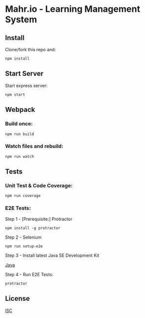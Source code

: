 # Mahr.io - Learning Management System

## Install

Clone/fork this repo and:

```
npm install
```

## Start Server

Start express server:

```
npm start
```

## Webpack

### Build once:

```
npm run build
```

### Watch files and rebuild:

```
npm run watch
```

## Tests

### Unit Test & Code Coverage:

```
npm run coverage
```

### E2E Tests:

Step 1 - [Prerequisite:] Protractor

```
npm install -g protractor
```

Step 2 - Selenium

```
npm run setup-e2e
```

Step 3 - Install latest Java SE Development Kit

[Java](http://www.oracle.com/technetwork/java/javase/downloads/jdk8-downloads-2133151.html)

Step 4 - Run E2E Tests:

```
protractor
```

## License

[ISC](https://opensource.org/licenses/ISC)
